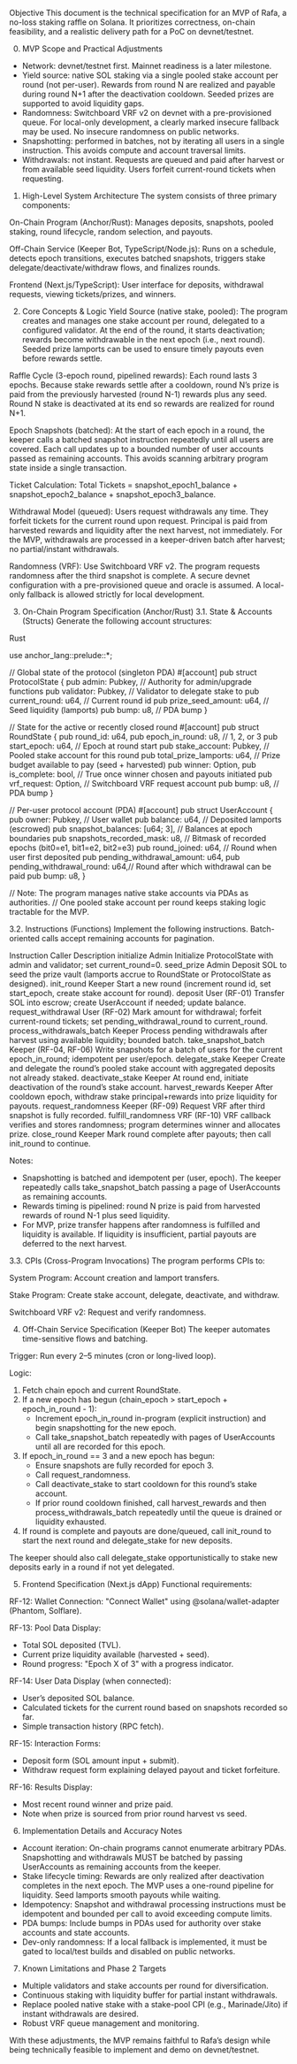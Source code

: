 Objective
This document is the technical specification for an MVP of Rafa, a no-loss staking raffle on Solana. It prioritizes correctness, on-chain feasibility, and a realistic delivery path for a PoC on devnet/testnet.

0. MVP Scope and Practical Adjustments
- Network: devnet/testnet first. Mainnet readiness is a later milestone.
- Yield source: native SOL staking via a single pooled stake account per round (not per-user). Rewards from round N are realized and payable during round N+1 after the deactivation cooldown. Seeded prizes are supported to avoid liquidity gaps.
- Randomness: Switchboard VRF v2 on devnet with a pre-provisioned queue. For local-only development, a clearly marked insecure fallback may be used. No insecure randomness on public networks.
- Snapshotting: performed in batches, not by iterating all users in a single instruction. This avoids compute and account traversal limits.
- Withdrawals: not instant. Requests are queued and paid after harvest or from available seed liquidity. Users forfeit current-round tickets when requesting.

1. High-Level System Architecture
The system consists of three primary components:

On-Chain Program (Anchor/Rust): Manages deposits, snapshots, pooled staking, round lifecycle, random selection, and payouts.

Off-Chain Service (Keeper Bot, TypeScript/Node.js): Runs on a schedule, detects epoch transitions, executes batched snapshots, triggers stake delegate/deactivate/withdraw flows, and finalizes rounds.

Frontend (Next.js/TypeScript): User interface for deposits, withdrawal requests, viewing tickets/prizes, and winners.

2. Core Concepts & Logic
Yield Source (native stake, pooled): The program creates and manages one stake account per round, delegated to a configured validator. At the end of the round, it starts deactivation; rewards become withdrawable in the next epoch (i.e., next round). Seeded prize lamports can be used to ensure timely payouts even before rewards settle.

Raffle Cycle (3-epoch round, pipelined rewards): Each round lasts 3 epochs. Because stake rewards settle after a cooldown, round N’s prize is paid from the previously harvested (round N-1) rewards plus any seed. Round N stake is deactivated at its end so rewards are realized for round N+1.

Epoch Snapshots (batched): At the start of each epoch in a round, the keeper calls a batched snapshot instruction repeatedly until all users are covered. Each call updates up to a bounded number of user accounts passed as remaining accounts. This avoids scanning arbitrary program state inside a single transaction.

Ticket Calculation: Total Tickets = snapshot_epoch1_balance + snapshot_epoch2_balance + snapshot_epoch3_balance.

Withdrawal Model (queued): Users request withdrawals any time. They forfeit tickets for the current round upon request. Principal is paid from harvested rewards and liquidity after the next harvest, not immediately. For the MVP, withdrawals are processed in a keeper-driven batch after harvest; no partial/instant withdrawals.

Randomness (VRF): Use Switchboard VRF v2. The program requests randomness after the third snapshot is complete. A secure devnet configuration with a pre-provisioned queue and oracle is assumed. A local-only fallback is allowed strictly for local development.

3. On-Chain Program Specification (Anchor/Rust)
3.1. State & Accounts (Structs)
Generate the following account structures:

Rust

use anchor_lang::prelude::*;

// Global state of the protocol (singleton PDA)
#[account]
pub struct ProtocolState {
    pub admin: Pubkey,                // Authority for admin/upgrade functions
    pub validator: Pubkey,            // Validator to delegate stake to
    pub current_round: u64,           // Current round id
    pub prize_seed_amount: u64,       // Seed liquidity (lamports)
    pub bump: u8,                     // PDA bump
}

// State for the active or recently closed round
#[account]
pub struct RoundState {
    pub round_id: u64,
    pub epoch_in_round: u8,           // 1, 2, or 3
    pub start_epoch: u64,             // Epoch at round start
    pub stake_account: Pubkey,        // Pooled stake account for this round
    pub total_prize_lamports: u64,    // Prize budget available to pay (seed + harvested)
    pub winner: Option<Pubkey>,
    pub is_complete: bool,            // True once winner chosen and payouts initiated
    pub vrf_request: Option<Pubkey>,  // Switchboard VRF request account
    pub bump: u8,                     // PDA bump
}

// Per-user protocol account (PDA)
#[account]
pub struct UserAccount {
    pub owner: Pubkey,                // User wallet
    pub balance: u64,                 // Deposited lamports (escrowed)
    pub snapshot_balances: [u64; 3],  // Balances at epoch boundaries
    pub snapshots_recorded_mask: u8,  // Bitmask of recorded epochs (bit0=e1, bit1=e2, bit2=e3)
    pub round_joined: u64,            // Round when user first deposited
    pub pending_withdrawal_amount: u64,
    pub pending_withdrawal_round: u64,// Round after which withdrawal can be paid
    pub bump: u8,
}

// Note: The program manages native stake accounts via PDAs as authorities.
// One pooled stake account per round keeps staking logic tractable for the MVP.

3.2. Instructions (Functions)
Implement the following instructions. Batch-oriented calls accept remaining accounts for pagination.

Instruction	Caller	Description
initialize	Admin	Initialize ProtocolState with admin and validator; set current_round=0.
seed_prize	Admin	Deposit SOL to seed the prize vault (lamports accrue to RoundState or ProtocolState as designed).
init_round	Keeper	Start a new round (increment round id, set start_epoch, create stake account for round).
deposit	User	(RF-01) Transfer SOL into escrow; create UserAccount if needed; update balance.
request_withdrawal	User	(RF-02) Mark amount for withdrawal; forfeit current-round tickets; set pending_withdrawal_round to current_round.
process_withdrawals_batch	Keeper	Process pending withdrawals after harvest using available liquidity; bounded batch.
take_snapshot_batch	Keeper	(RF-04, RF-06) Write snapshots for a batch of users for the current epoch_in_round; idempotent per user/epoch.
delegate_stake	Keeper	Create and delegate the round’s pooled stake account with aggregated deposits not already staked.
deactivate_stake	Keeper	At round end, initiate deactivation of the round’s stake account.
harvest_rewards	Keeper	After cooldown epoch, withdraw stake principal+rewards into prize liquidity for payouts.
request_randomness	Keeper	(RF-09) Request VRF after third snapshot is fully recorded.
fulfill_randomness	VRF	(RF-10) VRF callback verifies and stores randomness; program determines winner and allocates prize.
close_round	Keeper	Mark round complete after payouts; then call init_round to continue.

Notes:
- Snapshotting is batched and idempotent per (user, epoch). The keeper repeatedly calls take_snapshot_batch passing a page of UserAccounts as remaining accounts.
- Rewards timing is pipelined: round N prize is paid from harvested rewards of round N-1 plus seed liquidity.
- For MVP, prize transfer happens after randomness is fulfilled and liquidity is available. If liquidity is insufficient, partial payouts are deferred to the next harvest.

3.3. CPIs (Cross-Program Invocations)
The program performs CPIs to:

System Program: Account creation and lamport transfers.

Stake Program: Create stake account, delegate, deactivate, and withdraw.

Switchboard VRF v2: Request and verify randomness.

4. Off-Chain Service Specification (Keeper Bot)
The keeper automates time-sensitive flows and batching.

Trigger: Run every 2–5 minutes (cron or long-lived loop).

Logic:

1) Fetch chain epoch and current RoundState.
2) If a new epoch has begun (chain_epoch > start_epoch + epoch_in_round - 1):
   - Increment epoch_in_round in-program (explicit instruction) and begin snapshotting for the new epoch.
   - Call take_snapshot_batch repeatedly with pages of UserAccounts until all are recorded for this epoch.
3) If epoch_in_round == 3 and a new epoch has begun:
   - Ensure snapshots are fully recorded for epoch 3.
   - Call request_randomness.
   - Call deactivate_stake to start cooldown for this round’s stake account.
   - If prior round cooldown finished, call harvest_rewards and then process_withdrawals_batch repeatedly until the queue is drained or liquidity exhausted.
4) If round is complete and payouts are done/queued, call init_round to start the next round and delegate_stake for new deposits.

The keeper should also call delegate_stake opportunistically to stake new deposits early in a round if not yet delegated.

5. Frontend Specification (Next.js dApp)
Functional requirements:

RF-12: Wallet Connection: "Connect Wallet" using @solana/wallet-adapter (Phantom, Solflare).

RF-13: Pool Data Display:
- Total SOL deposited (TVL).
- Current prize liquidity available (harvested + seed).
- Round progress: "Epoch X of 3" with a progress indicator.

RF-14: User Data Display (when connected):
- User’s deposited SOL balance.
- Calculated tickets for the current round based on snapshots recorded so far.
- Simple transaction history (RPC fetch).

RF-15: Interaction Forms:
- Deposit form (SOL amount input + submit).
- Withdraw request form explaining delayed payout and ticket forfeiture.

RF-16: Results Display:
- Most recent round winner and prize paid.
- Note when prize is sourced from prior round harvest vs seed.

6. Implementation Details and Accuracy Notes
- Account iteration: On-chain programs cannot enumerate arbitrary PDAs. Snapshotting and withdrawals MUST be batched by passing UserAccounts as remaining accounts from the keeper.
- Stake lifecycle timing: Rewards are only realized after deactivation completes in the next epoch. The MVP uses a one-round pipeline for liquidity. Seed lamports smooth payouts while waiting.
- Idempotency: Snapshot and withdrawal processing instructions must be idempotent and bounded per call to avoid exceeding compute limits.
- PDA bumps: Include bumps in PDAs used for authority over stake accounts and state accounts.
- Dev-only randomness: If a local fallback is implemented, it must be gated to local/test builds and disabled on public networks.

7. Known Limitations and Phase 2 Targets
- Multiple validators and stake accounts per round for diversification.
- Continuous staking with liquidity buffer for partial instant withdrawals.
- Replace pooled native stake with a stake-pool CPI (e.g., Marinade/Jito) if instant withdrawals are desired.
- Robust VRF queue management and monitoring.

With these adjustments, the MVP remains faithful to Rafa’s design while being technically feasible to implement and demo on devnet/testnet.